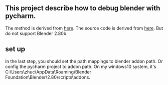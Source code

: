 ## This project describe how to debug blender with pycharm. 
The method is derived from [here](https://b3d.interplanety.org/en/using-external-ide-pycharm-for-writing-blender-scripts/).
The source code is derived from [here](https://github.com/sybrenstuvel/random-blender-addons/blob/master/remote_debugger.py).
But do not support Blender 2.80b.
</br>
## set up
In the last step, you should set the path mappings to blender addon path.
Or config the pycharm project to addon path. On my windows10 system, it's 
C:\Users\zhuc\AppData\Roaming\Blender Foundation\Blender\2.80\scripts\addons.


